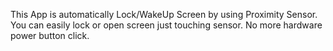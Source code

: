 This App is automatically Lock/WakeUp Screen by using Proximity Sensor. You can easily lock or open screen just touching sensor. No more hardware power button click.
